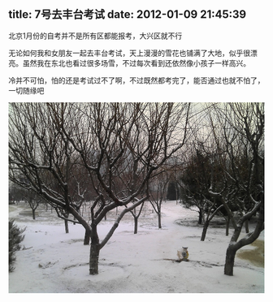 title: 7号去丰台考试
date: 2012-01-09 21:45:39
---

北京1月份的自考并不是所有区都能报考，大兴区就不行

无论如何我和女朋友一起去丰台考试，天上漫漫的雪花也铺满了大地，似乎很漂亮。虽然我在东北也看过很多场雪，不过每次看到还依然像小孩子一样高兴。

冷并不可怕，怕的还是考试过不了啊，不过既然都考完了，能否通过也就不怕了，一切随缘吧

[![](/uploads/2012/01/beijing.jpg "beijing")](/uploads/2012/01/beijing.jpg)
